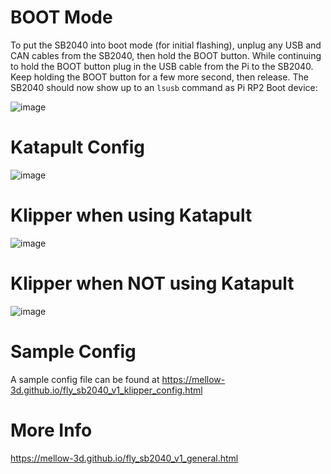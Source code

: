 # BOOT Mode

To put the SB2040 into boot mode (for initial flashing), unplug any USB and CAN cables from the SB2040, then hold the BOOT button. While continuing to hold the BOOT button plug in the USB cable from the Pi to the SB2040. Keep holding the BOOT button for a few more second, then release. The SB2040 should now show up to an `lsusb` command as Pi RP2 Boot device:

![image](https://user-images.githubusercontent.com/124253477/226155004-2cc63e48-4545-46c0-92ed-b09cd26c8e80.png)


# Katapult Config

![image](https://user-images.githubusercontent.com/124253477/228765757-5a8bab71-6f57-4467-8400-4bbb9d37e2f6.png)

# Klipper when using Katapult

![image](https://user-images.githubusercontent.com/124253477/221348650-b9f2749e-0f3b-44b4-b34a-a57bd8beb706.png)


# Klipper when **NOT** using Katapult

![image](https://user-images.githubusercontent.com/124253477/221348953-de98e788-734d-4e34-b9dd-1b2a0e99607c.png)

# Sample Config

A sample config file can be found at https://mellow-3d.github.io/fly_sb2040_v1_klipper_config.html


# More Info

https://mellow-3d.github.io/fly_sb2040_v1_general.html
